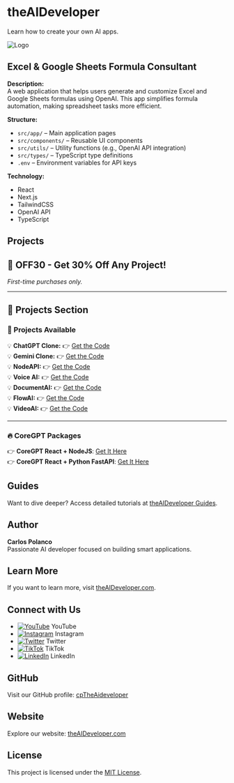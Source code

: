# theAIDeveloper  

Learn how to create your own AI apps.  

![Logo](https://d3erng0hrrd7m4.cloudfront.net/logo.png)  

## Excel & Google Sheets Formula Consultant  

**Description:**  
A web application that helps users generate and customize Excel and Google Sheets formulas using OpenAI. This app simplifies formula automation, making spreadsheet tasks more efficient.  

**Structure:**  
- `src/app/` – Main application pages  
- `src/components/` – Reusable UI components  
- `src/utils/` – Utility functions (e.g., OpenAI API integration)  
- `src/types/` – TypeScript type definitions  
- `.env` – Environment variables for API keys  

**Technology:**  
- React  
- Next.js  
- TailwindCSS  
- OpenAI API  
- TypeScript  

## Projects  

## 🎉 OFF30 - Get **30% Off** Any Project!  
*First-time purchases only.*

---

## 🚀 Projects Section  

### 🌟 Projects Available  

💡 **ChatGPT Clone:** 👉 [Get the Code](https://www.the-aideveloper.com/products/ez94_t)  
💡 **Gemini Clone:** 👉 [Get the Code](https://www.the-aideveloper.com/products/ABktLQ)  
💡 **NodeAPI:** 👉 [Get the Code](https://www.the-aideveloper.com/products/dMVTnM)  
💡 **Voice AI:** 👉 [Get the Code](https://www.the-aideveloper.com/products/G4rfGx)  
💡 **DocumentAI:** 👉 [Get the Code](https://www.the-aideveloper.com/products/7HVdbq)  
💡 **FlowAI:** 👉 [Get the Code](https://www.the-aideveloper.com/products/f6-3Am)  
💡 **VideoAI:** 👉 [Get the Code](https://www.the-aideveloper.com/products/9jiaLF)  

---

### 🔥 CoreGPT Packages  

👉 **CoreGPT React + NodeJS**: [Get It Here](https://checkout.the-aideveloper.com/b/14keVD7vgcDw4mc6pb)  
👉 **CoreGPT React + Python FastAPI**: [Get It Here](https://checkout.the-aideveloper.com/b/dR614N8zkdHA8CseVI)  


## Guides  

Want to dive deeper? Access detailed tutorials at [theAIDeveloper Guides](https://www.the-aideveloper.com/guides).  

## Author  

**Carlos Polanco**  
Passionate AI developer focused on building smart applications.  

## Learn More  

If you want to learn more, visit [theAIDeveloper.com](https://www.the-aideveloper.com).  

## Connect with Us  

- [![YouTube](./social/youtube.png)](https://www.youtube.com/@theaideveloper) YouTube  
- [![Instagram](./social/instagram.png)](https://www.instagram.com/cptheaideveloper/) Instagram  
- [![Twitter](./social/x.png)](https://x.com/cpaideveloper) Twitter  
- [![TikTok](./social/tiktok.png)](https://www.tiktok.com/@codingnutella) TikTok  
- [![LinkedIn](./social/linkedin.png)](https://www.linkedin.com/company/theaidevelopercp/) LinkedIn  

## GitHub  

Visit our GitHub profile: [cpTheAideveloper](https://github.com/cpTheAideveloper)  

## Website  

Explore our website: [theAIDeveloper.com](https://www.the-aideveloper.com/)  

## License  

This project is licensed under the [MIT License](LICENSE).
